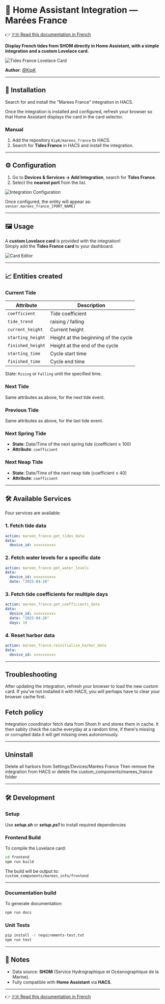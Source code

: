 # 🌊 Home Assistant Integration — Marées France

👉 [🇫🇷 Read this documentation in French](./README-fr.md)

**Display French tides from SHOM directly in Home Assistant, with a simple integration and a custom Lovelace card.**

![Tides France Lovelace Card](./img/card-en.png)

**Author**: [@KipK](https://github.com/KipK)

---

## 🚀 Installation

Search for and install the "Marees France" integration in HACS.

Once the integration is installed and configured, refresh your browser so that Home Assistant displays the card in the card selector.

### Manual

1. Add the repository `KipK/marees_france` to HACS.
2. Search for **Tides France** in HACS and install the integration.

---

## ⚙️ Configuration

1. Go to **Devices & Services → Add Integration**, search for **Tides France**.
2. Select the **nearest port** from the list.

![Integration Configuration](./img/integration-config-en.png)

Once configured, the entity will appear as:  
`sensor.marees_france_[PORT_NAME]`

---

## 🖼️ Usage

A **custom Lovelace card** is provided with the integration!  
Simply add the **Tides France card** to your dashboard.

![Card Editor](./img/card-editor-en.png)

---

## 📈 Entities created

### Current Tide

| Attribute            | Description                    |
|-----------------------|---------------------------------|
| `coefficient`          | Tide coefficient               |
| `tide_trend`           | raising / falling              |
| `current_height`       | Current height                 |
| `starting_height`      | Height at the beginning of the cycle |
| `finished_height`      | Height at the end of the cycle  |
| `starting_time`        | Cycle start time               |
| `finished_time`        | Cycle end time                 |

State: `Rising` or `Falling` until the specified time.

### Next Tide

Same attributes as above, for the next tide event.

### Previous Tide

Same attributes as above, for the last tide event.

### Next Spring Tide

- **State**: Date/Time of the next spring tide (coefficient ≥ 100)
- **Attribute**: `coefficient`

### Next Neap Tide

- **State**: Date/Time of the next neap tide (coefficient ≤ 40)
- **Attribute**: `coefficient`

---

## 🛠️ Available Services

Four services are available:

### 1. Fetch tide data

```yaml
action: marees_france.get_tides_data
data:
  device_id: xxxxxxxxxx
```

### 2. Fetch water levels for a specific date

```yaml
action: marees_france.get_water_levels
data:
  device_id: xxxxxxxxxx
  date: "2025-04-26"
```

### 3. Fetch tide coefficients for multiple days

```yaml
action: marees_france.get_coefficients_data
data:
  device_id: xxxxxxxxxx
  date: "2025-04-26"
  days: 10
```

### 4. Reset harbor data

```yaml
action: marees_france.reinitialize_harbor_data
data:
  device_id: xxxxxxxxxx
```

---

## Troubleshooting

After updating the integration, refresh your browser to load the new custom card.
If you've not installed it with HACS, you will perhaps have to clear your browser cache first.

## Fetch policy

Integration coordinator fetch data from Shom.fr and stores them in cache.
It then sabity check the cache everyday at a random time, if there's missing or corrupted data it will get missing ones autonomously.

---

## Uninstall

Delete all harbors from Settings/Devices/Marées France
Then remove the integration from HACS or delete the custom_components/marees_france folder

---

## 🛠️ Development

### Setup

Use ***setup.sh*** or ***setup.ps1*** to install required dependencies

### Frontend Build

To compile the Lovelace card:

```bash
cd frontend
npm run build
```

The build will be output to:  
`custom_components/marees_info/frontend`

---

### Documentation build

To generate documentation:

```bash
npm run docs
```

### Unit Tests

```bash
pip install -r requirements-test.txt
npm run test
```

---

## 🎯 Notes

- Data source: **SHOM** (Service Hydrographique et Océanographique de la Marine).
- Fully compatible with **Home Assistant** via **HACS**.

---

👉 [🇫🇷 Read this documentation in French](./README-fr.md)
